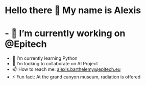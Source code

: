 # Hello there 👋 My name is Alexis

# - 🔭 I’m currently working on @Epitech
- 🌱 I’m currently learning Python
- 👯 I’m looking to collaborate on AI Project
- 📫 How to reach me: alexis.barthelemy@epitech.eu
- ⚡ Fun fact: At the grand canyon museum, radiation is offered

<!--
**Alex420000/Alex420000** is a ✨ _special_ ✨ repository because its `README.md` (this file) appears on your GitHub profile.
-->
